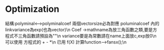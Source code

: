 # Optimization
  結構:polyminal<-->polyminalcoef 兩個vectorsize必為對應 poluminalcoef 內的linkvariance為exp(也為vector)\n
       Coef ->mathname為放三角函數之類,要是方程式不三角函數請預設為""\n
       variance要是為常數請在name上面放c,exp放0\n
  可以使用 方程式的 + - *\n
  已用 f(X) 計算function-->fansx();\n
